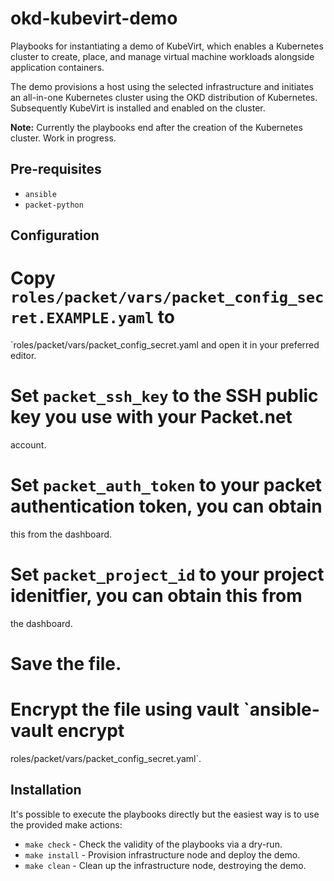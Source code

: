 okd-kubevirt-demo
=================

Playbooks for instantiating a demo of KubeVirt, which enables a Kubernetes
cluster to create, place, and manage virtual machine workloads alongside
application containers.

The demo provisions a host using the selected infrastructure and initiates an
all-in-one Kubernetes cluster using the OKD distribution of Kubernetes.
Subsequently KubeVirt is installed and enabled on the cluster.

**Note:** Currently the playbooks end after the creation of the Kubernetes
cluster. Work in progress.

Pre-requisites
--------------

* `ansible`
* `packet-python`

Configuration
-------------

# Copy `roles/packet/vars/packet_config_secret.EXAMPLE.yaml` to
  `roles/packet/vars/packet_config_secret.yaml and open it in your preferred
  editor.
# Set `packet_ssh_key` to the SSH public key you use with your Packet.net
  account.
# Set `packet_auth_token` to your packet authentication token, you can obtain
  this from the dashboard.
# Set `packet_project_id` to your project idenitfier, you can obtain this from
  the dashboard.
# Save the file.
# Encrypt the file using vault `ansible-vault encrypt
roles/packet/vars/packet_config_secret.yaml`.

Installation
------------

It's possible to execute the playbooks directly but the easiest way is to use
the provided make actions:

* `make check` - Check the validity of the playbooks via a dry-run.
* `make install` - Provision infrastructure node and deploy the demo.
* `make clean` - Clean up the infrastructure node, destroying the demo.

